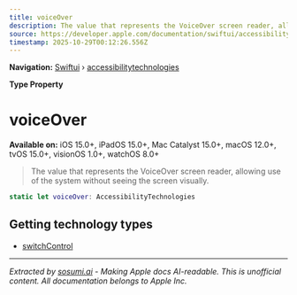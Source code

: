 ```yaml
---
title: voiceOver
description: The value that represents the VoiceOver screen reader, allowing use of the system without seeing the screen visually.
source: https://developer.apple.com/documentation/swiftui/accessibilitytechnologies/voiceover
timestamp: 2025-10-29T00:12:26.556Z
---
```


**Navigation:** [Swiftui](/documentation/swiftui) › [accessibilitytechnologies](/documentation/swiftui/accessibilitytechnologies)

**Type Property**

# voiceOver

**Available on:** iOS 15.0+, iPadOS 15.0+, Mac Catalyst 15.0+, macOS 12.0+, tvOS 15.0+, visionOS 1.0+, watchOS 8.0+

> The value that represents the VoiceOver screen reader, allowing use of the system without seeing the screen visually.

```swift
static let voiceOver: AccessibilityTechnologies
```

## Getting technology types

- [switchControl](/documentation/swiftui/accessibilitytechnologies/switchcontrol)

---

*Extracted by [sosumi.ai](https://sosumi.ai) - Making Apple docs AI-readable.*
*This is unofficial content. All documentation belongs to Apple Inc.*
